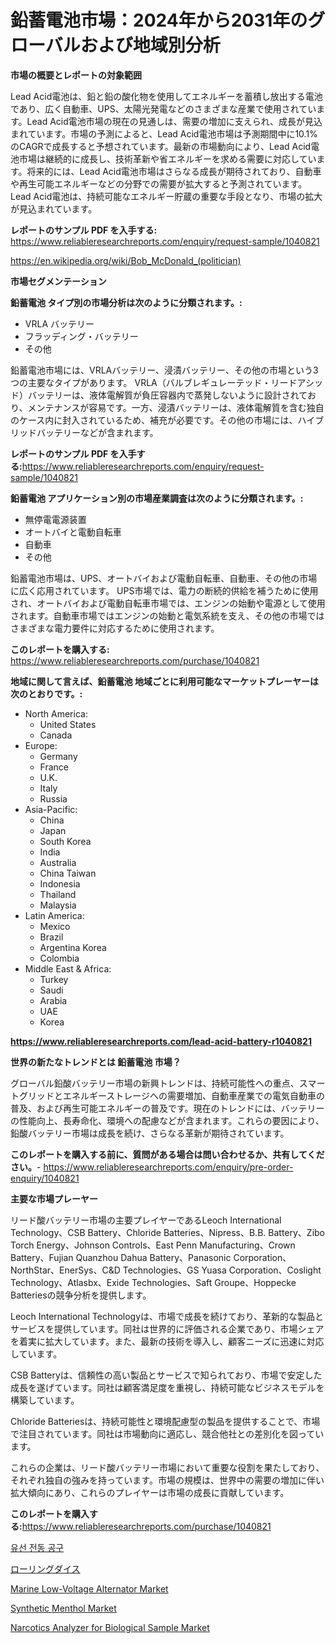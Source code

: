 <p><h1>鉛蓄電池市場：2024年から2031年のグローバルおよび地域別分析</h1></p><p><strong>市場の概要とレポートの対象範囲</strong></p>
<p><p>Lead Acid電池は、鉛と鉛の酸化物を使用してエネルギーを蓄積し放出する電池であり、広く自動車、UPS、太陽光発電などのさまざまな産業で使用されています。Lead Acid電池市場の現在の見通しは、需要の増加に支えられ、成長が見込まれています。市場の予測によると、Lead Acid電池市場は予測期間中に10.1%のCAGRで成長すると予想されています。最新の市場動向により、Lead Acid電池市場は継続的に成長し、技術革新や省エネルギーを求める需要に対応しています。将来的には、Lead Acid電池市場はさらなる成長が期待されており、自動車や再生可能エネルギーなどの分野での需要が拡大すると予測されています。Lead Acid電池は、持続可能なエネルギー貯蔵の重要な手段となり、市場の拡大が見込まれています。</p></p>
<p><strong>レポートのサンプル PDF を入手する:</strong> <a href="https://www.reliableresearchreports.com/enquiry/request-sample/1040821">https://www.reliableresearchreports.com/enquiry/request-sample/1040821</a></p>
<p><a href="https://en.wikipedia.org/wiki/Bob_McDonald_(politician)">https://en.wikipedia.org/wiki/Bob_McDonald_(politician)</a></p>
<p><strong>市場セグメンテーション</strong></p>
<p><strong>鉛蓄電池 タイプ別の市場分析は次のように分類されます。:</strong></p>
<p><ul><li>VRLA バッテリー</li><li>フラッディング・バッテリー</li><li>その他</li></ul></p>
<p><p>鉛蓄電池市場には、VRLAバッテリー、浸漬バッテリー、その他の市場という3つの主要なタイプがあります。 VRLA（バルブレギュレーテッド・リードアシッド）バッテリーは、液体電解質が負圧容器内で蒸発しないように設計されており、メンテナンスが容易です。一方、浸漬バッテリーは、液体電解質を含む独自のケース内に封入されているため、補充が必要です。その他の市場には、ハイブリッドバッテリーなどが含まれます。</p></p>
<p><strong>レポートのサンプル PDF を入手する:</strong><a href="https://www.reliableresearchreports.com/enquiry/request-sample/1040821">https://www.reliableresearchreports.com/enquiry/request-sample/1040821</a></p>
<p><strong> 鉛蓄電池 アプリケーション別の市場産業調査は次のように分類されます。:</strong></p>
<p><ul><li>無停電電源装置</li><li>オートバイと電動自転車</li><li>自動車</li><li>その他</li></ul></p>
<p><p>鉛蓄電池市場は、UPS、オートバイおよび電動自転車、自動車、その他の市場に広く応用されています。 UPS市場では、電力の断続的供給を補うために使用され、オートバイおよび電動自転車市場では、エンジンの始動や電源として使用されます。自動車市場ではエンジンの始動と電気系統を支え、その他の市場ではさまざまな電力要件に対応するために使用されます。</p></p>
<p><strong>このレポートを購入する:</strong> <a href="https://www.reliableresearchreports.com/purchase/1040821">https://www.reliableresearchreports.com/purchase/1040821</a></p>
<p><strong>地域に関して言えば、鉛蓄電池 地域ごとに利用可能なマーケットプレーヤーは次のとおりです。:</strong></p>
<p><ul>
    <li>
        North America:
        <ul>
            <li>United States</li>
            <li>Canada</li>
        </ul>
    </li>
    <li>
        Europe:
        <ul>
            <li>Germany</li>
            <li>France</li>
            <li>U.K.</li>
            <li>Italy</li>
            <li>Russia</li>
        </ul>
    </li>
    <li>
        Asia-Pacific:
        <ul>
            <li>China</li>
            <li>Japan</li>
            <li>South Korea</li>
            <li>India</li>
            <li>Australia</li>
            <li>China Taiwan</li>
            <li>Indonesia</li>
            <li>Thailand</li>
            <li>Malaysia</li>
        </ul>
    </li>
    <li>
        Latin America:
        <ul>
            <li>Mexico</li>
            <li>Brazil</li>
            <li>Argentina Korea</li>
            <li>Colombia</li>
        </ul>
    </li>
    <li>
        Middle East & Africa:
        <ul>
            <li>Turkey</li>
            <li>Saudi</li>
            <li>Arabia</li>
            <li>UAE</li>
            <li>Korea</li>
        </ul>
    </li>
    </ul></p>
<p><strong><a href="https://www.reliableresearchreports.com/lead-acid-battery-r1040821">https://www.reliableresearchreports.com/lead-acid-battery-r1040821</a></strong></p>
<p><strong>世界の新たなトレンドとは 鉛蓄電池 市場？</strong></p>
<p><p>グローバル鉛酸バッテリー市場の新興トレンドは、持続可能性への重点、スマートグリッドとエネルギーストレージへの需要増加、自動車産業での電気自動車の普及、および再生可能エネルギーの普及です。現在のトレンドには、バッテリーの性能向上、長寿命化、環境への配慮などが含まれます。これらの要因により、鉛酸バッテリー市場は成長を続け、さらなる革新が期待されています。</p></p>
<p><strong>このレポートを購入する前に、質問がある場合は問い合わせるか、共有してください。</strong>- <a href="https://www.reliableresearchreports.com/enquiry/pre-order-enquiry/1040821">https://www.reliableresearchreports.com/enquiry/pre-order-enquiry/1040821</a></p>
<p><strong>主要な市場プレーヤー</strong></p>
<p><p>リード酸バッテリー市場の主要プレイヤーであるLeoch International Technology、CSB Battery、Chloride Batteries、Nipress、B.B. Battery、Zibo Torch Energy、Johnson Controls、East Penn Manufacturing、Crown Battery、Fujian Quanzhou Dahua Battery、Panasonic Corporation、NorthStar、EnerSys、C&D Technologies、GS Yuasa Corporation、Coslight Technology、Atlasbx、Exide Technologies、Saft Groupe、Hoppecke Batteriesの競争分析を提供します。</p><p>Leoch International Technologyは、市場で成長を続けており、革新的な製品とサービスを提供しています。同社は世界的に評価される企業であり、市場シェアを着実に拡大しています。また、最新の技術を導入し、顧客ニーズに迅速に対応しています。</p><p>CSB Batteryは、信頼性の高い製品とサービスで知られており、市場で安定した成長を遂げています。同社は顧客満足度を重視し、持続可能なビジネスモデルを構築しています。</p><p>Chloride Batteriesは、持続可能性と環境配慮型の製品を提供することで、市場で注目されています。同社は市場動向に適応し、競合他社との差別化を図っています。</p><p>これらの企業は、リード酸バッテリー市場において重要な役割を果たしており、それぞれ独自の強みを持っています。市場の規模は、世界中の需要の増加に伴い拡大傾向にあり、これらのプレイヤーは市場の成長に貢献しています。</p></p>
<p><strong>このレポートを購入する:</strong><a href="https://www.reliableresearchreports.com/purchase/1040821">https://www.reliableresearchreports.com/purchase/1040821</a></p>
<p><p><a href="https://medium.com/@trevorkruvalis5678/%EC%A0%84%EC%84%A0-%EC%A0%84%EB%8F%99-%EA%B3%B5%EA%B5%AC-%EC%8B%9C%EC%9E%A5-%EB%8F%99%ED%96%A5-%EB%B0%8F-%EB%B6%84%EC%84%9D-%EB%AF%B8%EB%9E%98-%EC%84%B1%EC%9E%A5%EC%9D%84-%EC%9C%84%ED%95%9C-%EA%B8%B0%ED%9A%8C-%EB%B0%8F-%EB%8F%84%EC%A0%84-2024-2031-c2f5574d2393">유선 전동 공구</a></p><p><a href="https://medium.com/@rudysimonis2023/%E3%83%AD%E3%83%BC%E3%83%AA%E3%83%B3%E3%82%B0%E3%83%80%E3%82%A4%E3%82%B9%E5%B8%82%E5%A0%B4-2024%E5%B9%B4%E3%81%8B%E3%82%892031%E5%B9%B4%E3%81%BE%E3%81%A7%E3%81%AE%E6%9C%9F%E9%96%93%E3%81%AE%E6%A5%AD%E7%95%8C%E5%8B%95%E5%90%91%E3%81%A8%E4%BA%88%E6%B8%AC-764c2284d654">ローリングダイス</a></p><p><a href="https://issuu.com/reportprime-2/docs/marine-low-voltage-alternator-market-size-2030.ppt">Marine Low-Voltage Alternator Market</a></p><p><a href="https://medium.com/@sharquayrhodes1927/synthetic-menthol-market-report-by-product-type-pharmaceutical-grade-food-grade-end-use-14f3740a8801">Synthetic Menthol Market</a></p><p><a href="https://issuu.com/reportprime-2/docs/narcotics-analyzer-for-biological-sample-market-si">Narcotics Analyzer for Biological Sample Market</a></p></p>